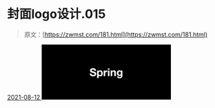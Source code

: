 <!--yml
category: 未分类
date: 0001-01-01 00:00:00
--->

# 封面logo设计.015

> 原文：[https://zwmst.com/181.html](https://zwmst.com/181.html)

   [ <time datetime="2021-08-12T09:32:49+08:00"> 2021-08-12 </time> ](https://zwmst.com/%e5%b0%81%e9%9d%a2logo%e8%ae%be%e8%ae%a1-015-2)  [![](img/fdf1b9f7d9c925c8f49b0780f4f1dffd.png)](https://zwmst.com/wp-content/uploads/2021/08/1628731969-3fb4ac4f0c7fbe4.jpeg)